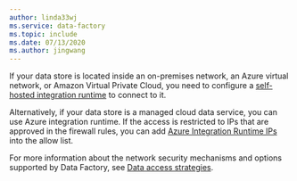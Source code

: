 ```yaml
---
author: linda33wj
ms.service: data-factory
ms.topic: include
ms.date: 07/13/2020
ms.author: jingwang
---
```

<!--
    Separate the generic requirement on Self-hosted Integration Runtime set-up from connector articles.
-->
If your data store is located inside an on-premises network, an Azure virtual network, or Amazon Virtual Private Cloud, you need to configure a [self-hosted integration runtime](../create-self-hosted-integration-runtime.md) to connect to it.

Alternatively, if your data store is a managed cloud data service, you can use Azure integration runtime. If the access is restricted to IPs that are approved in the firewall rules, you can add [Azure Integration Runtime IPs](../azure-integration-runtime-ip-addresses.md) into the allow list. 

For more information about the network security mechanisms and options supported by Data Factory, see [Data access strategies](../data-access-strategies.md).
